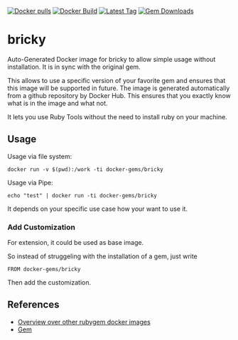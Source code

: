 [![Docker pulls](https://img.shields.io/docker/pulls/rubygem/bricky.svg)](https://hub.docker.com/r/rubygem/bricky/)
[![Docker Build](https://img.shields.io/docker/automated/rubygem/bricky.svg)](https://hub.docker.com/r/rubygem/bricky/)
[![Latest Tag](https://img.shields.io/github/tag/docker-rubygem/bricky.svg)](https://hub.docker.com/r/rubygem/bricky/)
[![Gem Downloads](https://img.shields.io/gem/dt/bricky.svg)](https://rubygems.org/gems/bricky/)
# bricky

Auto-Generated Docker image for bricky to allow simple usage without installation.
It is in sync with the original gem.

This allows to use a specific version of your favorite gem and ensures that this image will be supported in future.
The image is generated automatically from a github repository by Docker Hub.
This ensures that you exactly know what is in the image and what not.

It lets you use Ruby Tools without the need to install ruby on your machine.

## Usage

Usage via file system:

`docker run -v $(pwd):/work -ti docker-gems/bricky`

Usage via Pipe:

`echo "test" | docker run -ti docker-gems/bricky`

It depends on your specific use case how your want to use it.

### Add Customization

For extension, it could be used as base image.

So instead of struggeling with the installation of a gem, just write

`FROM docker-gems/bricky`

Then add the customization.

## References

 - [Overview over other rubygem docker images](https://github.com/thinkbot/docker-rubygem)
 - [Gem](https://rubygems.org/gems/bricky/)
